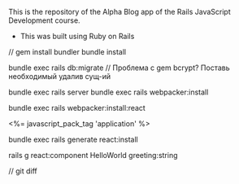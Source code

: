 This is the repository of the Alpha Blog app of the Rails JavaScript Development course.

- This was built using Ruby on Rails

//
gem install bundler
bundle install

bundle exec rails db:migrate
// Проблема с gem bcrypt? Поставь необходимый удалив сущ-ий

bundle exec rails server
bundle exec rails webpacker:install

bundle exec rails webpacker:install:react

<%= javascript_pack_tag 'application' %>

bundle exec rails generate react:install

rails g react:component HelloWorld greeting:string

// git diff


